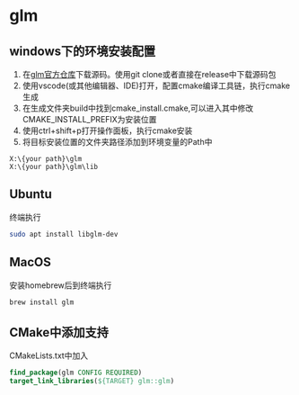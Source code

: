 # glm

## windows下的环境安装配置
1. 在[glm官方仓库](https://github.com/g-truc/glm)下载源码。使用git clone或者直接在release中下载源码包
2. 使用vscode(或其他编辑器、IDE)打开，配置cmake编译工具链，执行cmake生成
3. 在生成文件夹build中找到cmake_install.cmake,可以进入其中修改CMAKE_INSTALL_PREFIX为安装位置
4. 使用ctrl+shift+p打开操作面板，执行cmake安装
5. 将目标安装位置的文件夹路径添加到环境变量的Path中
```
X:\{your path}\glm
X:\{your path}\glm\lib
```

## Ubuntu
终端执行
```bash
sudo apt install libglm-dev
```

## MacOS
安装homebrew后到终端执行
```bash
brew install glm
```

## CMake中添加支持
CMakeLists.txt中加入
```cmake
find_package(glm CONFIG REQUIRED)
target_link_libraries(${TARGET} glm::glm)
```
